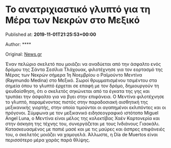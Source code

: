 
# Το ανατριχιαστικό γλυπτό για τη Μέρα των Νεκρών στο Μεξικό

Published at: **2019-11-01T21:25:53+00:00**

Author: ****

Original: [News.gr](https://www.news.gr/kosmos/article/2015711/to-anatrichiastiko-glipto-gia-ti-mera-ton-nekron-sto-mexiko.html)

Έναν πελώριο σκελετό που μοιάζει να αναδύεται από την άσφαλτο ενός δρόμου της Σάντα Σεσίλια Τλάχουακ, φιλοτέχνησε για τον εορτασμό της Μέρας των Νεκρών σήμερα 1η Νοεμβρίου ο Ραϊμούντο Μεντίνα (Raymundo Medina) στο Μεξικό.
Σωροί θρυμματισμένου τσιμέντου στα σημεία όπου το γλυπτό έρχεται σε επαφή με τον δρόμο, δημιουργούν τη ψευδαίσθηση, ότι ο σκελετός σηκώνεται από τα έγκατα της γης και τρυπάει την άσφαλτο για να βγει στην επιφάνεια. Ο Μεντίνα φιλοτέχνησε το γλυπτό, παραμένοντας πιστός στην παραδοσιακή αισθητική της μεξικανικής γιορτής, στην οποία τιμούνται οι αγαπημένοι εκλιπόντες και οι πρόγονοι.
Σύμφωνα με τον μεξικανικό ειδησεογραφικό ιστότοπο Miguel Ángel Luna, ο Μεντίνα είναι μέλος της κολεκτίβας Χαέν Καρτονερία και στην άσκηση της τέχνης του, συνεργάζεται με τους Ινδιάνους Γιαοκάλι. Κατασκευασμένος με παπιέ μασέ και με τις μαύρες και άσπρες επιφάνειές του, ο σκελετός μοιάζει να χαμογελά. Άλλωστε, η Día de Muertos είναι περισσότερο μέρα χαράς παρά θλίψης.

